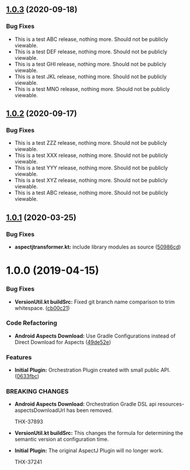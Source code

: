 ## [1.0.3](https://bitbucket.org/thunderhead-com/one-mobile-android-gradle-plugin/compare/1.0.0...1.0.1) (2020-09-18)

### Bug Fixes
* This is a test ABC release, nothing more.  Should not be publicly viewable.
* This is a test DEF release, nothing more.  Should not be publicly viewable.
* This is a test GHI release, nothing more.  Should not be publicly viewable.
* This is a test JKL release, nothing more.  Should not be publicly viewable.
* This is a test MNO release, nothing more.  Should not be publicly viewable.

## [1.0.2](https://bitbucket.org/thunderhead-com/one-mobile-android-gradle-plugin/compare/1.0.0...1.0.1) (2020-09-17)

### Bug Fixes
* This is a test ZZZ release, nothing more.  Should not be publicly viewable.
* This is a test XXX release, nothing more.  Should not be publicly viewable.
* This is a test YYY release, nothing more.  Should not be publicly viewable.
* This is a test XYZ release, nothing more.  Should not be publicly viewable.
* This is a test ABC release, nothing more.  Should not be publicly viewable.

## [1.0.1](https://bitbucket.org/thunderhead-com/one-mobile-android-gradle-plugin/compare/1.0.0...1.0.1) (2020-03-25)


### Bug Fixes

* **aspectjtransformer.kt:** include library modules as source ([50986cd](https://bitbucket.org/thunderhead-com/one-mobile-android-gradle-plugin/commits/50986cdb303d3144cc8def1de288985a591bdf68))



# 1.0.0 (2019-04-15)


### Bug Fixes

* **VersionUtil.kt buildSrc:** Fixed git branch name comparison to trim whitespace. ([cb00c21](https://bitbucket.org/thunderhead-com/one-mobile-android-gradle-plugin/commits/cb00c21))


### Code Refactoring

* **Android Aspects Download:** Use Gradle Configurations instead of Direct Download for Aspects ([49de52e](https://bitbucket.org/thunderhead-com/one-mobile-android-gradle-plugin/commits/49de52e))


### Features

* **Initial Plugin:** Orchestration Plugin created with small public API. ([0633fbc](https://bitbucket.org/thunderhead-com/one-mobile-android-gradle-plugin/commits/0633fbc))


### BREAKING CHANGES

* **Android Aspects Download:** Orchestration Gradle DSL api resources-aspectsDownloadUrl has been removed.

    THX-37893

* **VersionUtil.kt buildSrc:** This changes the formula for determining the semantic version at configuration time.
* **Initial Plugin:** The original AspectJ Plugin will no longer work.

    THX-37241
